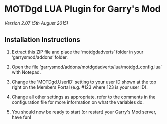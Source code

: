 # MOTDgd LUA Plugin for Garry's Mod
###### Version 2.07 (5th August 2015)

Installation Instructions
-------------------------------
1) Extract this ZIP file and place the ‘motdgdadverts’ folder in your ‘garrysmod/addons’ folder.

2) Open the file ‘garrysmod/addons/motdgdadverts/lua/motdgd_config.lua’ with Notepad.

3) Change the 'MOTDgd.UserID' setting to your user ID shown at the top right on the Members Portal (e.g. #123 where 123 is your user ID).

4) Change all other settings as appropriate, refer to the comments in the configuration file for more information on what the variables do.

5) You should now be ready to start (or restart) your Garry's Mod server, have fun!
